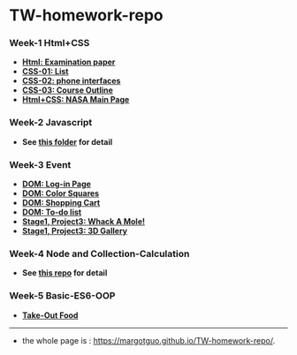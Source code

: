 # TW-homework-repo

### Week-1 Html+CSS

* [**Html: Examination paper**](https://margotguo.github.io/Task-Week1-Basic-html/)
* [**CSS-01: List**](https://margotguo.github.io/Task-Week1-Basic-CSS/)
* [**CSS-02: phone interfaces**](https://margotguo.github.io/Task-Week1-CSS2/)
* [**CSS-03: Course Outline**](https://margotguo.github.io/TW-homework-repo/Week1-html-CSS/CSS03-course-outline/course-outline.html)
* [**Html+CSS: NASA Main Page**](https://margotguo.github.io/tw-stage-1-project-1-2019-11-29-9-25-26-395/)

### Week-2 Javascript

* **See [this folder](https://github.com/MargotGuo/TW-homework-repo/tree/master/Week2-basic-JS) for detail**

### Week-3 Event

* [**DOM: Log-in Page**](https://margotguo.github.io/TW-homework-repo/Week3-Functions-and-events/02-DOM01/q1-log-in/login.html)
* [**DOM: Color Squares**](https://margotguo.github.io/TW-homework-repo/Week3-Functions-and-events/02-DOM01/q2-div-change-color/color-square.html)
* [**DOM: Shopping Cart**](https://margotguo.github.io/TW-homework-repo/Week3-Functions-and-events/03-DOM02-shopping-cart/shoppingCart.html)
* [**DOM: To-do list**](https://margotguo.github.io/TW-homework-repo/Week3-Functions-and-events/05-to-do-List/listIndex.html)
* [**Stage1, Project3: Whack A Mole!**](https://margotguo.github.io/TW-homework-repo/Week3-Functions-and-events/06-whack-a-mole/whack-a-mole.html)
* [**Stage1, Project3: 3D Gallery**](https://margotguo.github.io/TW-homework-repo/Week3-Functions-and-events/07-3D-Gallery-Pro/index.html)

### Week-4 Node and Collection-Calculation

* **See [this repo](https://github.com/MargotGuo/collection-calculate-camp-2019-12-23-1-27-56-370) for detail**

### Week-5 Basic-ES6-OOP

* [**Take-Out Food**](https://margotguo.github.io/TW-homework-repo/Week5-Basic-ES6-OOP\01-Basic-ES6\q2-take-out-food\public\index.html)

------
* the whole page is : https://margotguo.github.io/TW-homework-repo/.
